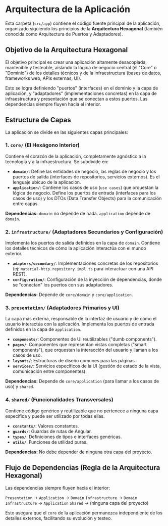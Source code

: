 # Arquitectura de la Aplicación

Esta carpeta (`src/app`) contiene el código fuente principal de la aplicación, organizado siguiendo los principios de la **Arquitectura Hexagonal** (también conocida como Arquitectura de Puertos y Adaptadores).

## Objetivo de la Arquitectura Hexagonal

El objetivo principal es crear una aplicación altamente desacoplada, mantenible y testeable, aislando la lógica de negocio central (el "Core" o "Dominio") de los detalles técnicos y de la infraestructura (bases de datos, frameworks web, APIs externas, UI).

Esto se logra definiendo "puertos" (interfaces) en el dominio y la capa de aplicación, y "adaptadores" (implementaciones concretas) en la capa de infraestructura y presentación que se conectan a estos puertos. Las dependencias siempre fluyen hacia el interior.

## Estructura de Capas

La aplicación se divide en las siguientes capas principales:

### 1. `core/` (El Hexágono Interior)

Contiene el corazón de la aplicación, completamente agnóstico a la tecnología y a la infraestructura. Se subdivide en:

-   **`domain/`**: Define las entidades de negocio, las reglas de negocio y los puertos de salida (interfaces de repositorios, servicios externos). Es el lenguaje ubicuo de la aplicación.
-   **`application/`**: Contiene los casos de uso (`use cases`) que orquestan la lógica de negocio. Define los puertos de entrada (interfaces para los casos de uso) y los DTOs (Data Transfer Objects) para la comunicación entre capas.

**Dependencias:** `domain` no depende de nada. `application` depende de `domain`.

### 2. `infrastructure/` (Adaptadores Secundarios y Configuración)

Implementa los puertos de salida definidos en la capa de `domain`. Contiene los detalles técnicos de cómo la aplicación interactúa con el mundo exterior.

-   **`adapters/secondary/`**: Implementaciones concretas de los repositorios (ej: `material-http.repository.impl.ts` para interactuar con una API REST).
-   **`configuration/`**: Configuración de la inyección de dependencias, donde se "conectan" los puertos con sus adaptadores.

**Dependencias:** Depende de `core/domain` y `core/application`.

### 3. `presentation/` (Adaptadores Primarios y UI)

La capa más externa, responsable de la interfaz de usuario y de cómo el usuario interactúa con la aplicación. Implementa los puertos de entrada definidos en la capa de `application`.

-   **`components/`**: Componentes de UI reutilizables ("dumb components").
-   **`pages/`**: Componentes que representan vistas completas ("smart components"), que orquestan la interacción del usuario y llaman a los casos de uso.
-   **`layouts/`**: Estructuras de diseño comunes para las páginas.
-   **`services/`**: Servicios específicos de la UI (gestión de estado de la vista, comunicación entre componentes).

**Dependencias:** Depende de `core/application` (para llamar a los casos de uso) y `shared`.

### 4. `shared/` (Funcionalidades Transversales)

Contiene código genérico y reutilizable que no pertenece a ninguna capa específica y puede ser utilizado por todas ellas.

-   **`constants/`**: Valores constantes.
-   **`guards/`**: Guardas de rutas de Angular.
-   **`types/`**: Definiciones de tipos e interfaces genéricas.
-   **`utils/`**: Funciones de utilidad puras.

**Dependencias:** No debe depender de ninguna otra capa del proyecto.

## Flujo de Dependencias (Regla de la Arquitectura Hexagonal)

Las dependencias siempre fluyen hacia el interior:

`Presentation` -> `Application` -> `Domain`
`Infrastructure` -> `Domain`
`Infrastructure` -> `Application`
`Shared` -> (ninguna capa del proyecto)

Esto asegura que el `core` de la aplicación permanezca independiente de los detalles externos, facilitando su evolución y testeo.
